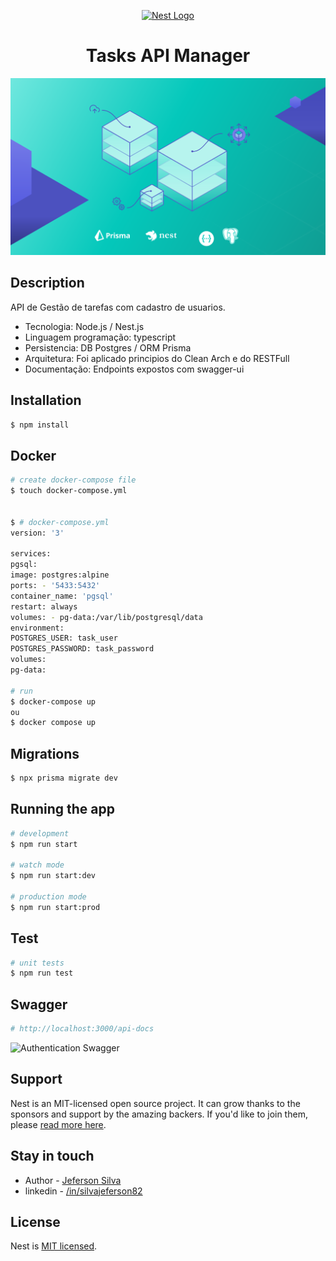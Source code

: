 <p align="center">
  <a href="http://nestjs.com/" target="blank"><img src="https://nestjs.com/img/logo-small.svg" width="200" alt="Nest Logo" /></a>
</p>

[circleci-image]: https://img.shields.io/circleci/build/github/nestjs/nest/master?token=abc123def456
[circleci-url]: https://circleci.com/gh/nestjs/nest

<h1 align="center">
Tasks API Manager
</h1>
<p align="center">
  <a href="https://www.prisma.io/blog/nestjs-prisma-rest-api-7D056s1BmOL0
" target="blank"><img src="./assets/nestjs-prisma-rest-api.svg" /></a>
</p>


## Description

API de Gestão de tarefas com cadastro de usuarios.

- Tecnologia: Node.js / Nest.js
- Linguagem programação: typescript
- Persistencia: DB Postgres / ORM Prisma
- Arquitetura: Foi aplicado principios do Clean Arch e do RESTFull
- Documentação: Endpoints expostos com swagger-ui


## Installation

```bash
$ npm install
```

## Docker

```bash
# create docker-compose file
$ touch docker-compose.yml


$ # docker-compose.yml
version: '3'

services:
pgsql:
image: postgres:alpine
ports: - '5433:5432'
container_name: 'pgsql'
restart: always
volumes: - pg-data:/var/lib/postgresql/data
environment:
POSTGRES_USER: task_user
POSTGRES_PASSWORD: task_password
volumes:
pg-data:

# run
$ docker-compose up
ou
$ docker compose up
```

## Migrations
```bash 
$ npx prisma migrate dev
```
## Running the app

```bash
# development
$ npm run start

# watch mode
$ npm run start:dev

# production mode
$ npm run start:prod
```

## Test

```bash
# unit tests
$ npm run test
```



## Swagger
```bash
# http://localhost:3000/api-docs
```
<p align="center">

![Authentication Swagger](https://prisma-blog-ebon.vercel.app/blog/posts/nestjs-prisma-authentication/auth-workflow-swagger.gif)

</p>

## Support

Nest is an MIT-licensed open source project. It can grow thanks to the sponsors and support by the amazing backers. If you'd like to join them, please [read more here](https://docs.nestjs.com/support).

## Stay in touch

- Author - [Jeferson Silva](https://github.com/silvajeferson82)
- linkedin - [/in/silvajeferson82](https://www.linkedin.com/in/silvajeferson82/)

## License

Nest is [MIT licensed](LICENSE).
